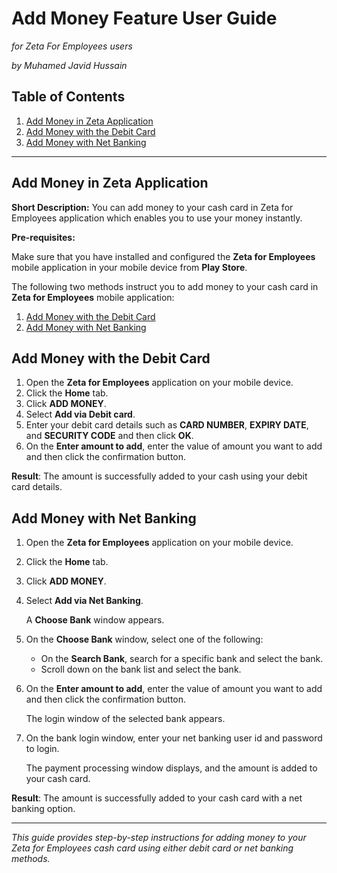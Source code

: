 # Add Money Feature User Guide

*for Zeta For Employees users*

*by Muhamed Javid Hussain*

## Table of Contents

1. [Add Money in Zeta Application](#add-money-in-zeta-application)
2. [Add Money with the Debit Card](#add-money-with-the-debit-card)
3. [Add Money with Net Banking](#add-money-with-net-banking)

---

## Add Money in Zeta Application

**Short Description:** You can add money to your cash card in Zeta for Employees application which enables you to use your money instantly.

**Pre-requisites:**

Make sure that you have installed and configured the **Zeta for Employees** mobile application in your mobile device from **Play Store**.

The following two methods instruct you to add money to your cash card in **Zeta for Employees** mobile application:

1. [Add Money with the Debit Card](#add-money-with-the-debit-card)
2. [Add Money with Net Banking](#add-money-with-net-banking)

## Add Money with the Debit Card

1. Open the **Zeta for Employees** application on your mobile device.
2. Click the **Home** tab.
3. Click **ADD MONEY**.
4. Select **Add via Debit card**.
5. Enter your debit card details such as **CARD NUMBER**, **EXPIRY DATE**, and **SECURITY CODE** and then click **OK**.
6. On the **Enter amount to add**, enter the value of amount you want to add and then click the confirmation button.

**Result**: The amount is successfully added to your cash using your debit card details.

## Add Money with Net Banking

1. Open the **Zeta for Employees** application on your mobile device.
2. Click the **Home** tab.
3. Click **ADD MONEY**.
4. Select **Add via Net Banking**.
   
   A **Choose Bank** window appears.
   
5. On the **Choose Bank** window, select one of the following:
   - On the **Search Bank**, search for a specific bank and select the bank.
   - Scroll down on the bank list and select the bank.
   
6. On the **Enter amount to add**, enter the value of amount you want to add and then click the confirmation button.
   
   The login window of the selected bank appears.
   
7. On the bank login window, enter your net banking user id and password to login.
   
   The payment processing window displays, and the amount is added to your cash card.

**Result**: The amount is successfully added to your cash card with a net banking option.

---

*This guide provides step-by-step instructions for adding money to your Zeta for Employees cash card using either debit card or net banking methods.*